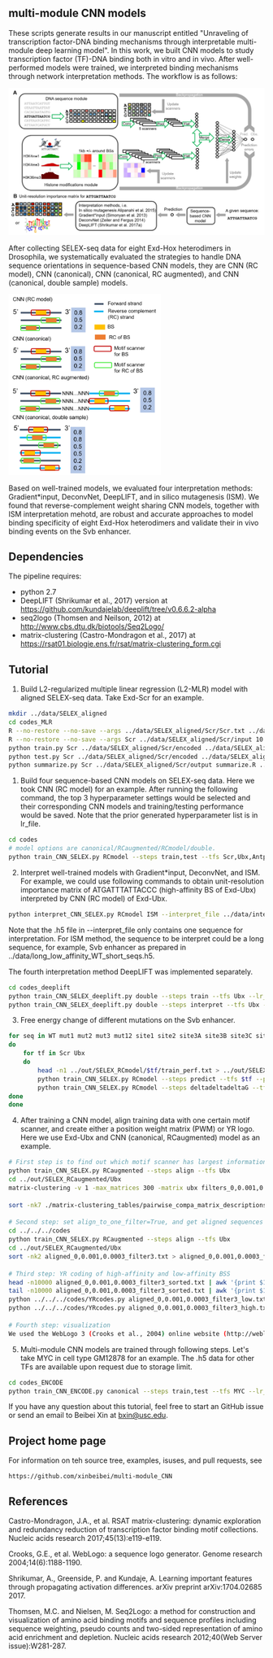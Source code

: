 ## multi-module CNN models

These scripts generate results in our manuscript entitled "Unraveling of transcription factor-DNA binding mechanisms through interpretable multi-module deep learning model". In this work, we built CNN models to study transcription factor (TF)-DNA binding both in vitro and in vivo. After well-performed models were trained, we interpreted binding mechanisms through network interpretation methods. The workflow is as follows: 

<img src="https://github.com/xinbeibei/multi-module_CNN/blob/master/Picture1.png" width=800 />

After collecting SELEX-seq data for eight Exd-Hox heterodimers in Drosophila, we systematically evaluated the strategies to handle DNA sequence orientations in sequence-based CNN models, they are CNN (RC model), CNN (canonical), CNN (canonical, RC augmented), and CNN (canonical, double sample) models. 

<img src="https://github.com/xinbeibei/multi-module_CNN/blob/master/Picture3A.png" width=300 />

Based on well-trained models, we evaluated four interpretation methods: Gradient*input, DeconvNet, DeepLIFT, and in silico mutagenesis (ISM). We found that reverse-complement weight sharing CNN models, together with ISM interpretation mehotd, are robust and accurate approaches to model binding specificity of eight Exd-Hox heterodimers and validate their in vivo binding events on the Svb enhancer. 

## Dependencies

The pipeline requires:

* python 2.7
* DeepLIFT (Shrikumar et al., 2017) version at https://github.com/kundajelab/deeplift/tree/v0.6.6.2-alpha
* seq2logo (Thomsen and Neilson, 2012) at http://www.cbs.dtu.dk/biotools/Seq2Logo/
* matrix-clustering (Castro-Mondragon et al., 2017) at https://rsat01.biologie.ens.fr/rsat/matrix-clustering_form.cgi

## Tutorial

1. Build L2-regularized multiple linear regression (L2-MLR) model with aligned SELEX-seq data. Take Exd-Scr for an example. 

```sh
mkdir ../data/SELEX_aligned
cd codes_MLR
R --no-restore --no-save --args ../data/SELEX_aligned/Scr/Scr.txt ../data/SELEX_aligned/Scr/encoded 8 feature_list < encode_custom.R 2>&1 1>/dev/null 
R --no-restore --no-save --args Scr ../data/SELEX_aligned/Scr/input 10 feature_list < shuffle_divide.R 2>&1 1>/dev/null
python train.py Scr ../data/SELEX_aligned/Scr/encoded ../data/SELEX_aligned/Scr/input ../data/SELEX_aligned/Scr/output 10 train.R feature_list
python test.py Scr ../data/SELEX_aligned/Scr/encoded ../data/SELEX_aligned/Scr/input ../data/SELEX_aligned/Scr/output 10 predict.R feature_list
python summarize.py Scr ../data/SELEX_aligned/Scr/output summarize.R ../data/SELEX_aligned/Scr/result feature_list
```

1. Build four sequence-based CNN models on SELEX-seq data. Here we took CNN (RC model) for an example. After running the following command, the top 3 hyperparameter settings would be selected and their corresponding CNN models and training/testing performance would be saved. Note that the prior generated hyperparameter list is in lr_file. 

```sh
cd codes
# model options are canonical/RCaugmented/RCmodel/double.
python train_CNN_SELEX.py RCmodel --steps train,test --tfs Scr,Ubx,Antp,Pb,Dfd,AbdA,AbdB,Lab --lr_file lr_file 
```

2. Interpret well-trained models with Gradient*input, DeconvNet, and ISM. For example, we could use following commands to obtain unit-resolution importance matrix of ATGATTTATTACCC (high-affinity BS of Exd-Ubx) interpreted by CNN (RC model) of Exd-Ubx.
 
```sh
python interpret_CNN_SELEX.py RCmodel ISM --interpret_file ../data/interpret_seq/ATGATTTATTACCC.h5 --tfs Ubx --lr_file ../out/SELEX_RCmodel/Ubx/train_perf.txt
```

Note that the .h5 file in --interpret_file only contains one sequence for interpretation. For ISM method, the sequence to be interpret could be a long sequence, for example, Svb enhancer as prepared in ../data/long_low_affinity_WT_short_seqs.h5. 

The fourth interpretation method DeepLIFT was implemented separately.
```sh
cd codes_deeplift
python train_CNN_SELEX_deeplift.py double --steps train --tfs Ubx --lr_file lr_file
python train_CNN_SELEX_deeplift.py double --steps interpret --tfs Ubx --lr_file lr_file --interpret_file ../data/interpret_seq/ATGATTTATTACCC.h5
```

3. Free energy change of different mutations on the Svb enhancer. 

```sh
for seq in WT mut1 mut2 mut3 mut12 site1 site2 site3A site3B site3C site3D site3E
do
	for tf in Scr Ubx
	do
 		head -n1 ../out/SELEX_RCmodel/$tf/train_perf.txt > ../out/SELEX_RCmodel/$tf/best_perf.txt
 		python train_CNN_SELEX.py RCmodel --steps predict --tfs $tf --pred_file ../data/interpret_seq/long_low_affinity_$seq\_short_seqs.h5 --lr_file ../out/SELEX_RCmodel/$tf/best_perf.txt
 		python train_CNN_SELEX.py RCmodel --steps deltadeltadeltaG --tfs $tf --mut_str $seq 
done
done 
```

4. After training a CNN model, align training data with one certain motif scanner, and create either a position weight matrix (PWM) or YR logo. Here we use Exd-Ubx and CNN (canonical, RCaugmented) model as an example. 

```sh
# First step is to find out which motif scanner has largest information content.
python train_CNN_SELEX.py RCaugmented --steps align --tfs Ubx
cd ../out/SELEX_RCaugmented/Ubx
matrix-clustering -v 1 -max_matrices 300 -matrix ubx filters_0,0.001,0.0003.meme meme -hclust_method average -calc sum -title 'ubx' -metric_build_tree 'Ncor' -lth w 5 -lth cor 0.6 -lth Ncor 0.4 -quick -label_in_tree name -return json,heatmap -o ./matrix-clustering 2> ./matrix-clustering_err.txt

sort -nk7 ./matrix-clustering_tables/pairwise_compa_matrix_descriptions.tab > test

# Second step: set align_to_one_filter=True, and get aligned sequences based on one filter
cd ../../../codes
python train_CNN_SELEX.py RCaugmented --steps align --tfs Ubx
cd ../out/SELEX_RCaugmented/Ubx
sort -nk2 aligned_0,0.001,0.0003_filter3.txt > aligned_0,0.001,0.0003_filter3_sorted.txt

# Third step: YR coding of high-affinity and low-affinity BSS
head -n10000 aligned_0,0.001,0.0003_filter3_sorted.txt | awk '{print $1}' - | sed s/N/n/g - > aligned_0,0.001,0.0003_filter3_low.txt
tail -n10000 aligned_0,0.001,0.0003_filter3_sorted.txt | awk '{print $1}' - | sed s/N/n/g - > aligned_0,0.001,0.0003_filter3_high.txt
python ../../../codes/YRcodes.py aligned_0,0.001,0.0003_filter3_low.txt aligned_0,0.001,0.0003_filter3_low_YRcodes.txt
python ../../../codes/YRcodes.py aligned_0,0.001,0.0003_filter3_high.txt aligned_0,0.001,0.0003_filter3_high_YRcodes.txt

# Fourth step: visualization
We used the WebLogo 3 (Crooks et al., 2004) online website (http://weblogo.threeplusone.com/create.cgi) to plot PWM and YR logos. For PWM logos, we upload a file (aligned_0,0.001,0.0003_filter3_low.txt or aligned_0,0.001,0.0003_filter3_high.txt), and choose Composition as 'D. melanogaster (43%)' as GC content. 
```

5. Multi-module CNN models are trained through following steps. Let's take MYC in cell type GM12878 for an example. The .h5 data for other TFs are available upon request due to storage limit.

```sh
cd codes_ENCODE
python train_CNN_ENCODE.py canonical --steps train,test --tfs MYC --lr_file lr_file --tf_len 10 --celltype gm12878
``` 

If you have any question about this tutorial, feel free to start an GitHub issue or send an email to Beibei Xin at bxin@usc.edu.

## Project home page

For information on teh source tree, examples, isuses, and pull requests, see 

	https://github.com/xinbeibei/multi-module_CNN


## References

Castro-Mondragon, J.A., et al. RSAT matrix-clustering: dynamic exploration and redundancy reduction of transcription factor binding motif collections. Nucleic acids research 2017;45(13):e119-e119.

Crooks, G.E., et al. WebLogo: a sequence logo generator. Genome research 2004;14(6):1188-1190.

Shrikumar, A., Greenside, P. and Kundaje, A. Learning important features through propagating activation differences. arXiv preprint arXiv:1704.02685 2017.

Thomsen, M.C. and Nielsen, M. Seq2Logo: a method for construction and visualization of amino acid binding motifs and sequence profiles including sequence weighting, pseudo counts and two-sided representation of amino acid enrichment and depletion. Nucleic acids research 2012;40(Web Server issue):W281-287.
